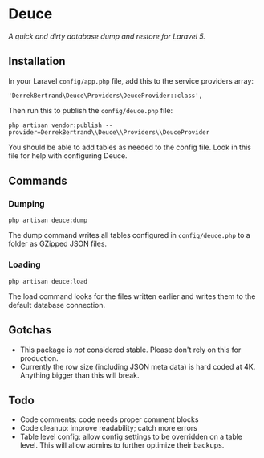 # Deuce

*A quick and dirty database dump and restore for Laravel 5.*


## Installation

In your Laravel `config/app.php` file, add this to the service providers array:

    'DerrekBertrand\Deuce\Providers\DeuceProvider::class',

Then run this to publish the `config/deuce.php` file:

    php artisan vendor:publish --provider=DerrekBertrand\\Deuce\\Providers\\DeuceProvider

You should be able to add tables as needed to the config file. Look in this
file for help with configuring Deuce.

## Commands

### Dumping

    php artisan deuce:dump

The dump command writes all tables configured in `config/deuce.php` to a folder
as GZipped JSON files.

### Loading

    php artisan deuce:load

The load command looks for the files written earlier and writes them to the
default database connection.

## Gotchas

- This package is *not* considered stable. Please don't rely on this for
  production.
- Currently the row size (including JSON meta data) is hard coded at 4K.
  Anything bigger than this will break.

## Todo

- Code comments: code needs proper comment blocks
- Code cleanup: improve readability; catch more errors
- Table level config: allow config settings to be overridden on a table level.
  This will allow admins to further optimize their backups.
